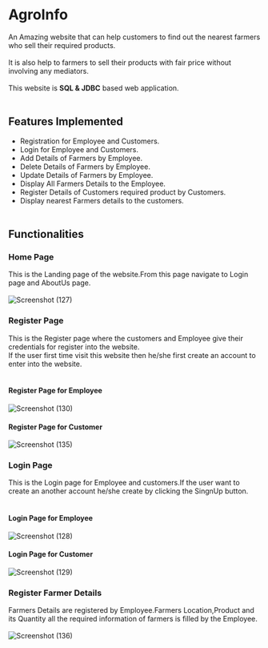 # AgroInfo

 An Amazing website that can help customers to find out the nearest farmers who sell their required products.<br><br>It is also help to farmers to sell their products with fair price without involving any mediators.
<br><br>This website is **SQL & JDBC** based web application.<br><br>
## Features Implemented
- Registration for Employee and Customers.
- Login for Employee and Customers.
- Add Details of Farmers by Employee.
- Delete Details of Farmers by Employee.
- Update Details of Farmers by Employee.
- Display All Farmers Details to the Employee.
- Register Details of Customers required product by Customers.
- Display nearest Farmers details to the customers.
<br><br>
## Functionalities
### Home Page
This is the Landing page of the website.From this page navigate to Login page and AboutUs page.
<br><br>
![Screenshot (127)](https://user-images.githubusercontent.com/72993229/104834020-c6f86780-58c2-11eb-99f3-b01eef4addfe.png)
<br>
### Register Page
This is the Register page where the customers and Employee give their credentials for register into the website.<br>
If the user first time visit this website then he/she first create an account to enter into the website.
<br><br>
#### Register Page for Employee
![Screenshot (130)](https://user-images.githubusercontent.com/72993229/104834283-6e29ce80-58c4-11eb-8dd3-2eda006a52d7.png)
<br>
#### Register Page for Customer
![Screenshot (135)](https://user-images.githubusercontent.com/72993229/104834334-a5987b00-58c4-11eb-9055-c90571915293.png)
<br>
### Login Page
This is the Login page for Employee and customers.If the user want to create an another account he/she create by clicking the SingnUp button.
<br><br>
#### Login Page for Employee
![Screenshot (128)](https://user-images.githubusercontent.com/72993229/104834461-71718a00-58c5-11eb-93ab-b3f36b921b50.png)
<br>
#### Login Page for Customer
![Screenshot (129)](https://user-images.githubusercontent.com/72993229/104834479-9403a300-58c5-11eb-9372-0f4aa60f03c4.png)
<br>
### Register Farmer Details
Farmers Details are registered by Employee.Farmers Location,Product and its Quantity all the required information of farmers is filled by the Employee. 
<br><br>
![Screenshot (136)](https://user-images.githubusercontent.com/72993229/104834576-5eab8500-58c6-11eb-89e7-bef5d7852006.png)

